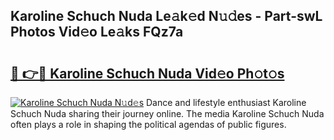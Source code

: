 ## Karoline Schuch Nuda Le𝚊k𝚎d N𝚞𝚍es - Part-swL Photos Vid𝚎o Le𝚊ks FQz7a

# <h2><a href="http://fbfxnpk.evod.top/?m=Karoline+Schuch+Nuda">🔗 👉🔴 Karoline Schuch Nuda Vid𝚎o Ph𝚘t𝚘s</a></h2>

[![Karoline Schuch Nuda N𝚞d𝚎s](https://i.imgur.com/8V9OHl7.gif)](http://fbfxnpk.evod.top/?m=Karoline+Schuch+Nuda)
Dance and lifestyle enthusiast Karoline Schuch Nuda sharing their journey online. The media Karoline Schuch Nuda often plays a role in shaping the political agendas of public figures. 
